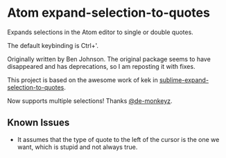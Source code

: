 # Atom expand-selection-to-quotes

Expands selections in the Atom editor to single or double quotes.

The default keybinding is Ctrl+'.

Originally written by Ben Johnson. The original package seems to have disappeared and has deprecations, so I am reposting it with fixes.

This project is based on the awesome work of kek in [sublime-expand-selection-to-quotes](https://github.com/kek/sublime-expand-selection-to-quotes).

Now supports multiple selections! Thanks [@de-monkeyz](https://github.com/de-monkeyz).

## Known Issues
* It assumes that the type of quote to the left of the cursor is the one we want, which is stupid and not always true.
